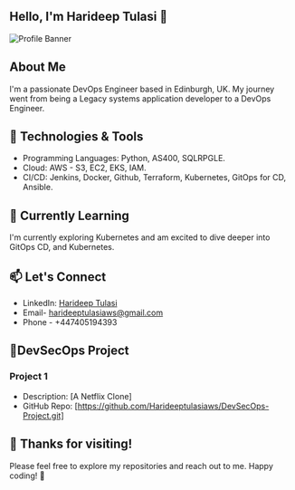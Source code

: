 ## Hello, I'm Harideep Tulasi 👋

![Profile Banner](images/profile-banner.png)

## About Me
I'm a passionate DevOps Engineer based in Edinburgh, UK. My journey went from being a Legacy systems application developer to a DevOps Engineer.

## 🔧 Technologies & Tools
- Programming Languages: Python, AS400, SQLRPGLE.
- Cloud: AWS - S3, EC2, EKS, IAM.
- CI/CD: Jenkins, Docker, Github, Terraform, Kubernetes, GitOps for CD, Ansible.

## 🌱 Currently Learning
I'm currently exploring Kubernetes and am excited to dive deeper into GitOps CD, and Kubernetes.

## 📫 Let's Connect
- LinkedIn: [Harideep Tulasi](https://www.linkedin.com/in/Haritul)
- Email- harideeptulasiaws@gmail.com
- Phone - +447405194393

## 📂DevSecOps Project
### Project 1
- Description: [A Netflix Clone]
- GitHub Repo: [https://github.com/Harideeptulasiaws/DevSecOps-Project.git]

## 🎉 Thanks for visiting!
Please feel free to explore my repositories and reach out to me. Happy coding! 🚀
